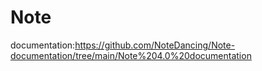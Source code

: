 # Note
documentation:https://github.com/NoteDancing/Note-documentation/tree/main/Note%204.0%20documentation
